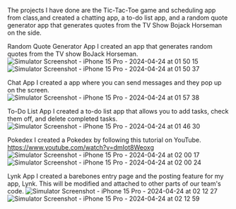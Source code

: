 The projects I have done are the Tic-Tac-Toe game and scheduling app from class,and created a chatting app, a to-do list app, and a random quote generator app that generates quotes from the TV Show Bojack Horseman on the side.

Random Quote Generator App
I created an app that generates random quotes from the TV show BoJack Horseman.
![Simulator Screenshot - iPhone 15 Pro - 2024-04-24 at 01 50 15](https://github.com/OmShah123/App-Dev-Journal/assets/100872933/0f3a366c-7700-4d02-befc-34f397a031ca)
![Simulator Screenshot - iPhone 15 Pro - 2024-04-24 at 01 50 37](https://github.com/OmShah123/App-Dev-Journal/assets/100872933/49a11c4d-e5c9-405e-869b-40f885f9ab94)

Chat App
I created a app where you can send messages and they pop up on the screen.
![Simulator Screenshot - iPhone 15 Pro - 2024-04-24 at 01 57 38](https://github.com/OmShah123/App-Dev-Journal/assets/100872933/b569cd16-df2d-42f5-b8da-14f359b6a015)

To-Do List App
I created a to-do list app that allows you to add tasks, check them off, and delete completed tasks.
![Simulator Screenshot - iPhone 15 Pro - 2024-04-24 at 01 46 30](https://github.com/OmShah123/App-Dev-Journal/assets/100872933/354ea715-e791-4d51-a8b2-68d2ca5b2c6a)

Pokedex
I created a Pokedex by following this tutorial on YouTube.
https://www.youtube.com/watch?v=dmIot8Weoxg
![Simulator Screenshot - iPhone 15 Pro - 2024-04-24 at 02 00 17](https://github.com/OmShah123/App-Dev-Journal/assets/100872933/d4dca423-72d7-40a0-84d4-96366c525826)
![Simulator Screenshot - iPhone 15 Pro - 2024-04-24 at 02 00 24](https://github.com/OmShah123/App-Dev-Journal/assets/100872933/97da405f-5b06-4c91-bbf0-a59bc341d038)

Lynk App
I created a barebones entry page and the posting feature for my app, Lynk. This will be modified and attached to other parts of our team's code.
![Simulator Screenshot - iPhone 15 Pro - 2024-04-24 at 02 12 27](https://github.com/OmShah123/App-Dev-Journal/assets/100872933/2c91caee-fca4-45f3-b2ef-9277296eebb8)
![Simulator Screenshot - iPhone 15 Pro - 2024-04-24 at 02 12 59](https://github.com/OmShah123/App-Dev-Journal/assets/100872933/684264d1-4bc9-4bee-86f3-2ef191c017e2)
